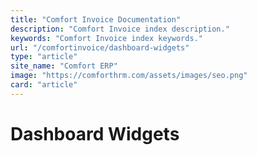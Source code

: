 ```yaml
---
title: "Comfort Invoice Documentation"
description: "Comfort Invoice index description."
keywords: "Comfort Invoice index keywords."
url: "/comfortinvoice/dashboard-widgets"
type: "article"
site_name: "Comfort ERP"
image: "https://comforthrm.com/assets/images/seo.png"
card: "article"
---
```


# Dashboard Widgets